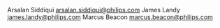 Arsalan Siddiqui <arsalan.siddiqui@philips.com>
James Landy <james.landy@philips.com>
Marcus Beacon <marcus.beacon@philips.com>
